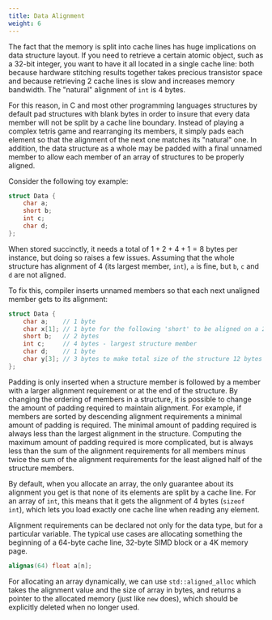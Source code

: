 ```yaml
---
title: Data Alignment
weight: 6
---
```


The fact that the memory is split into cache lines has huge implications on data structure layout. If you need to retrieve a certain atomic object, such as a 32-bit integer, you want to have it all located in a single cache line: both because hardware stitching results together takes precious transistor space and because retrieving 2 cache lines is slow and increases memory bandwidth. The "natural" alignment of `int` is 4 bytes.

For this reason, in C and most other programming languages structures by default pad structures with blank bytes in order to insure that every data member will not be split by a cache line boundary. Instead of playing a complex tetris game and rearranging its members, it simply pads each element so that the alignment of the next one matches its "natural" one. In addition, the data structure as a whole may be padded with a final unnamed member to allow each member of an array of structures to be properly aligned.

Consider the following toy example:

```cpp
struct Data {
    char a;
    short b;
    int c;
    char d;
};
```

When stored succinctly, it needs a total of $1 + 2 + 4 + 1 = 8$ bytes per instance, but doing so raises a few issues. Assuming that the whole structure has alignment of 4 (its largest member, `int`), `a` is fine, but `b`, `c` and `d` are not aligned.

To fix this, compiler inserts unnamed members so that each next unaligned member gets to its alignment:

```cpp
struct Data {
    char a;    // 1 byte
    char x[1]; // 1 byte for the following 'short' to be aligned on a 2 byte boundary
    short b;   // 2 bytes 
    int c;     // 4 bytes - largest structure member
    char d;    // 1 byte
    char y[3]; // 3 bytes to make total size of the structure 12 bytes (divisible by 4)
};
```

Padding is only inserted when a structure member is followed by a member with a larger alignment requirement or at the end of the structure. By changing the ordering of members in a structure, it is possible to change the amount of padding required to maintain alignment. For example, if members are sorted by descending alignment requirements a minimal amount of padding is required. The minimal amount of padding required is always less than the largest alignment in the structure. Computing the maximum amount of padding required is more complicated, but is always less than the sum of the alignment requirements for all members minus twice the sum of the alignment requirements for the least aligned half of the structure members.

By default, when you allocate an array, the only guarantee about its alignment you get is that none of its elements are split by a cache line. For an array of `int`, this means that it gets the alignment of 4 bytes (`sizeof int`), which lets you load exactly one cache line when reading any element.

Alignment requirements can be declared not only for the data type, but for a particular variable. The typical use cases are allocating something the beginning of a 64-byte cache line, 32-byte SIMD block or a 4K memory page.

```cpp
alignas(64) float a[n];
```

For allocating an array dynamically, we can use `std::aligned_alloc` which takes the alignment value and the size of array in bytes, and returns a pointer to the allocated memory (just like `new` does), which should be explicitly deleted when no longer used.

